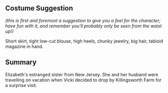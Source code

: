 ## Costume Suggestion

_(this is first and foremost a suggestion to give you a feel for the character; have fun with it, and remember you'll probably only be seen from the waist up!)_

Short skirt, tight low-cut blouse, high heels, chunky jewelry, big hair, tabloid magazine in hand.

## Summary

Elizabeth's estranged sister from New Jersey. She and her husband were travelling on vacation when
Vicki decided to drop by Killingsworth Farm for a surprise visit.
